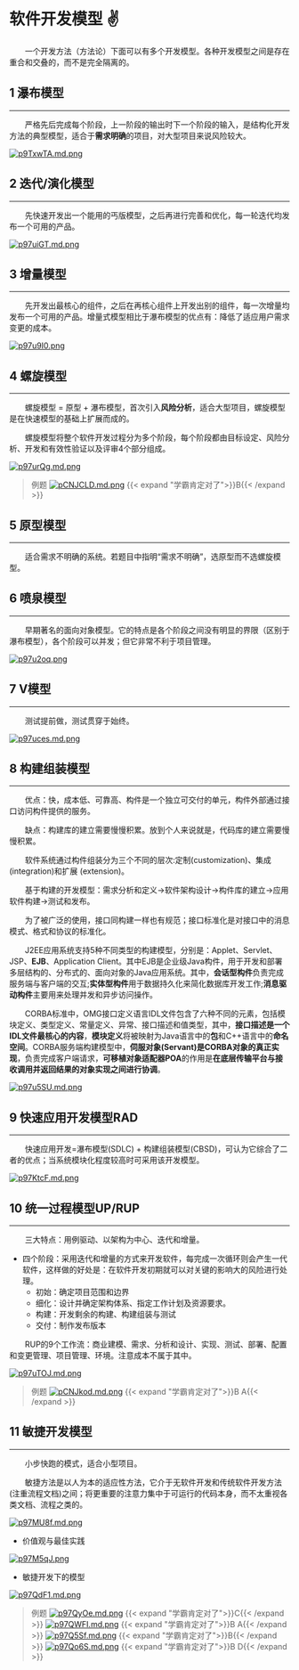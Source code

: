 # 软件开发模型 ✌

&emsp;&emsp;一个开发方法（方法论）下面可以有多个开发模型。各种开发模型之间是存在重合和交叠的，而不是完全隔离的。

## 1 瀑布模型

---

&emsp;&emsp;严格先后完成每个阶段，上一阶段的输出时下一个阶段的输入，是结构化开发方法的典型模型，适合于**需求明确**的项目，对大型项目来说风险较大。

[![p9TxwTA.md.png](https://s1.ax1x.com/2023/05/24/p9TxwTA.md.png)](https://imgse.com/i/p9TxwTA)

## 2 迭代/演化模型

---

&emsp;&emsp;先快速开发出一个能用的丐版模型，之后再进行完善和优化，每一轮迭代均发布一个可用的产品。

[![p97uiGT.md.png](https://s1.ax1x.com/2023/05/24/p97uiGT.md.png)](https://imgse.com/i/p97uiGT)

## 3 增量模型

---

&emsp;&emsp;先开发出最核心的组件，之后在再核心组件上开发出别的组件，每一次增量均发布一个可用的产品。增量式模型相比于瀑布模型的优点有：降低了适应用户需求变更的成本。

[![p97u9I0.png](https://s1.ax1x.com/2023/05/24/p97u9I0.png)](https://imgse.com/i/p97u9I0)

## 4 螺旋模型

---

&emsp;&emsp;螺旋模型 = 原型 + 瀑布模型，首次引入**风险分析**，适合大型项目，螺旋模型是在快速模型的基础上扩展而成的。

&emsp;&emsp;螺旋模型将整个软件开发过程分为多个阶段，每个阶段都由目标设定、风险分析、开发和有效性验证以及评审4个部分组成。

[![p97urQg.md.png](https://s1.ax1x.com/2023/05/24/p97urQg.md.png)](https://imgse.com/i/p97urQg)

>例题
[![pCNJCLD.md.png](https://s1.ax1x.com/2023/06/25/pCNJCLD.md.png)](https://imgse.com/i/pCNJCLD)
{{< expand "学霸肯定对了">}}B{{< /expand >}}

## 5 原型模型

---

&emsp;&emsp;适合需求不明确的系统。若题目中指明“需求不明确”，选原型而不选螺旋模型。

## 6 喷泉模型

---

&emsp;&emsp;早期著名的面向对象模型。它的特点是各个阶段之间没有明显的界限（区别于瀑布模型），各个阶段可以并发；但它非常不利于项目管理。

[![p97u2oq.png](https://s1.ax1x.com/2023/05/24/p97u2oq.png)](https://imgse.com/i/p97u2oq)

## 7 V模型

---

&emsp;&emsp;测试提前做，测试贯穿于始终。

[![p97uces.md.png](https://s1.ax1x.com/2023/05/24/p97uces.md.png)](https://imgse.com/i/p97uces)

## 8 构建组装模型

---

&emsp;&emsp;优点：快，成本低、可靠高、构件是一个独立可交付的单元，构件外部通过接口访问构件提供的服务。

&emsp;&emsp;缺点：构建库的建立需要慢慢积累。放到个人来说就是，代码库的建立需要慢慢积累。

&emsp;&emsp;软件系统通过构件组装分为三个不同的层次:定制(customization)、集成(integration)和扩展 (extension)。

&emsp;&emsp;基于构建的开发模型：需求分析和定义->软件架构设计->构件库的建立->应用软件构建->测试和发布。

&emsp;&emsp;为了被广泛的使用，接口同构建一样也有规范；接口标准化是对接口中的消息模式、格式和协议的标准化。

&emsp;&emsp;J2EE应用系统支持5种不同类型的构建模型，分别是：Applet、Servlet、JSP、**EJB**、Application Client。其中EJB是企业级Java构件，用于开发和部署多层结构的、分布式的、面向对象的Java应用系统。其中，**会话型构件**负责完成服务端与客户端的交互;**实体型构件**用于数据持久化来简化数据库开发工作;**消息驱动构件**主要用来处理并发和异步访问操作。

&emsp;&emsp;CORBA标准中，OMG接口定义语言IDL文件包含了六种不同的元素，包括模块定义、类型定义、常量定义、异常、接口描述和值类型，其中，**接口描述是一个IDL文件最核心的内容**，**模块定义**将被映射为Java语言中的**包**和C++语言中的**命名空间**。CORBA服务端构建模型中，**伺服对象(Servant)**是CORBA对象的**真正实现**，负责完成客户端请求，**可移植对象适配器POA**的作用是**在底层传输平台与接收调用并返回结果的对象实现之间进行协调**。

[![p97u5SU.md.png](https://s1.ax1x.com/2023/05/24/p97u5SU.md.png)](https://imgse.com/i/p97u5SU)

## 9 快速应用开发模型RAD

---

&emsp;&emsp;快速应用开发=瀑布模型(SDLC) + 构建组装模型(CBSD)，可认为它综合了二者的优点；当系统模块化程度较高时可采用该开发模型。

[![p97KtcF.md.png](https://s1.ax1x.com/2023/05/24/p97KtcF.md.png)](https://imgse.com/i/p97KtcF)

## 10 统一过程模型UP/RUP

---

&emsp;&emsp;三大特点：用例驱动、以架构为中心、迭代和增量。

- 四个阶段：采用迭代和增量的方式来开发软件，每完成一次循环则会产生一代软件，这样做的好处是：在软件开发初期就可以对关键的影响大的风险进行处理。
  - 初始：确定项目范围和边界
  - 细化：设计并确定架构体系、指定工作计划及资源要求。
  - 构建：开发剩余的构建、构建组装与测试
  - 交付：制作发布版本

&emsp;&emsp;RUP的9个工作流：商业建模、需求、分析和设计、实现、测试、部署、配置和变更管理、项目管理、环境。注意成本不属于其中。
  
[![p97uTOJ.md.png](https://s1.ax1x.com/2023/05/24/p97uTOJ.md.png)](https://imgse.com/i/p97uTOJ)

>例题
[![pCNJkod.md.png](https://s1.ax1x.com/2023/06/25/pCNJkod.md.png)](https://imgse.com/i/pCNJkod)
{{< expand "学霸肯定对了">}}B A{{< /expand >}}

## 11 敏捷开发模型

---

&emsp;&emsp;小步快跑的模式，适合小型项目。

&emsp;&emsp;敏捷方法是以人为本的适应性方法，它介于无软件开发和传统软件开发方法(注重流程文档)之间；将更重要的注意力集中于可运行的代码本身，而不太重视各类文档、流程之类的。

[![p97MU8f.md.png](https://s1.ax1x.com/2023/05/24/p97MU8f.md.png)](https://imgse.com/i/p97MU8f)

- 价值观与最佳实践

[![p97M5qJ.png](https://s1.ax1x.com/2023/05/24/p97M5qJ.png)](https://imgse.com/i/p97M5qJ)

- 敏捷开发下的模型

[![p97QdF1.md.png](https://s1.ax1x.com/2023/05/24/p97QdF1.md.png)](https://imgse.com/i/p97QdF1)

>例题
[![p97QyOe.md.png](https://s1.ax1x.com/2023/05/24/p97QyOe.md.png)](https://imgse.com/i/p97QyOe)
{{< expand "学霸肯定对了">}}C{{< /expand >}}
[![p97QWFI.md.png](https://s1.ax1x.com/2023/05/24/p97QWFI.md.png)](https://imgse.com/i/p97QWFI)
{{< expand "学霸肯定对了">}}B A{{< /expand >}}
[![p97Q5Sf.md.png](https://s1.ax1x.com/2023/05/24/p97Q5Sf.md.png)](https://imgse.com/i/p97Q5Sf)
{{< expand "学霸肯定对了">}}B{{< /expand >}}
[![p97Qo6S.md.png](https://s1.ax1x.com/2023/05/24/p97Qo6S.md.png)](https://imgse.com/i/p97Qo6S)
{{< expand "学霸肯定对了">}}B D{{< /expand >}}
